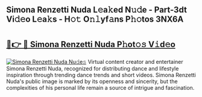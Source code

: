 ## Simona Renzetti Nuda L𝚎a𝚔ed N𝚞𝚍e - Part-3dt Vi𝚍𝚎o L𝚎a𝚔s - H𝚘𝚝 O𝚗𝚕yf𝚊ns P𝚑𝚘tos 3NX6A

# <h2><a href="http://kf8ade.oniu.top/?m=Simona+Renzetti+Nuda">🔗👉 🔴 Simona Renzetti Nuda P𝚑ot𝚘𝚜 V𝚒d𝚎o</a></h2>

[![Simona Renzetti Nuda Nu𝚍e𝚜](https://i.imgur.com/0qMVB7G.gif)](http://kf8ade.oniu.top/?m=Simona+Renzetti+Nuda)
Virtual content creator and entertainer Simona Renzetti Nuda, recognized for distributing dance and lifestyle inspiration through trending dance trends and short videos. Simona Renzetti Nuda's public image is marked by its openness and sincerity, but the complexities of his personal life remain a source of intrigue and fascination.  
